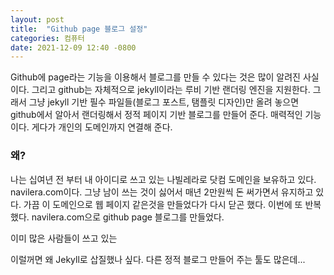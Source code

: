 ```yaml
---
layout: post
title:  "Github page 블로그 설정"
categories: 컴퓨터
date: 2021-12-09 12:40 -0800
---
```


Github에 page라는 기능을 이용해서 블로그를 만들 수 있다는 것은 많이 알려진 사실이다. 그리고 github는 자체적으로 jekyll이라는 루비 기반 랜더링 엔진을 지원한다. 그래서 그냥 jekyll 기반 필수 파일들(블로그 포스트, 탬플릿 디자인)만 올려 놓으면 github에서 알아서 랜더링해서 정적 페이지 기반 블로그를 만들어 준다. 매력적인 기능이다. 게다가 개인의 도메인까지 연결해 준다.

### 왜?
나는 십여년 전 부터 내 아이디로 쓰고 있는 나빌레라로 닷컴 도메인을 보유하고 있다. navilera.com이다. 그냥 남이 쓰는 것이 싫어서 매년 2만원씩 돈 써가면서 유지하고 있다. 가끔 이 도메인으로 웹 페이지 같은것을 만들었다가 다시 닫곤 했다. 이번에 또 반복했다. navilera.com으로 github page 블로그를 만들었다.

이미 많은 사람들이 쓰고 있는 



이럴꺼면 왜 Jekyll로 삽질했나 싶다. 다른 정적 블로그 만들어 주는 툴도 많은데...